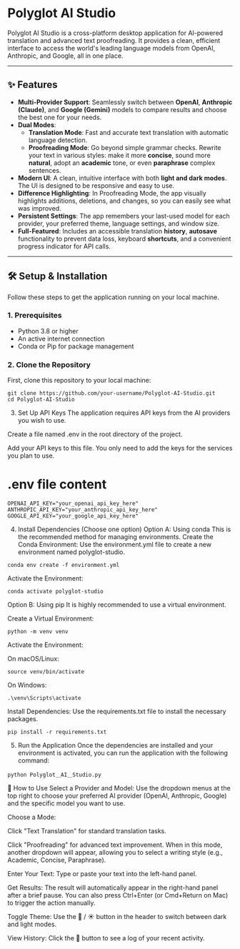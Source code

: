 # Polyglot AI Studio

Polyglot AI Studio is a cross-platform desktop application for AI-powered translation and advanced text proofreading. It provides a clean, efficient interface to access the world's leading language models from OpenAI, Anthropic, and Google, all in one place.

---

## ✨ Features

* **Multi-Provider Support**: Seamlessly switch between **OpenAI**, **Anthropic (Claude)**, and **Google (Gemini)** models to compare results and choose the best one for your needs.
* **Dual Modes**: 
    * **Translation Mode**: Fast and accurate text translation with automatic language detection.
    * **Proofreading Mode**: Go beyond simple grammar checks. Rewrite your text in various styles: make it more **concise**, sound more **natural**, adopt an **academic** tone, or even **paraphrase** complex sentences.
* **Modern UI**: A clean, intuitive interface with both **light and dark modes**. The UI is designed to be responsive and easy to use.
* **Difference Highlighting**: In Proofreading Mode, the app visually highlights additions, deletions, and changes, so you can easily see what was improved.
* **Persistent Settings**: The app remembers your last-used model for each provider, your preferred theme, language settings, and window size.
* **Full-Featured**: Includes an accessible translation **history**, **autosave** functionality to prevent data loss, keyboard **shortcuts**, and a convenient progress indicator for API calls.

---

## 🛠️ Setup & Installation

Follow these steps to get the application running on your local machine.

### **1. Prerequisites**

* Python 3.8 or higher
* An active internet connection
* Conda or Pip for package management

### **2. Clone the Repository**

First, clone this repository to your local machine:
```
git clone https://github.com/your-username/Polyglot-AI-Studio.git
cd Polyglot-AI-Studio
```

3. Set Up API Keys
The application requires API keys from the AI providers you wish to use.

Create a file named .env in the root directory of the project.

Add your API keys to this file. You only need to add the keys for the services you plan to use.

# .env file content
```
OPENAI_API_KEY="your_openai_api_key_here"
ANTHROPIC_API_KEY="your_anthropic_api_key_here"
GOOGLE_API_KEY="your_google_api_key_here"
```

4. Install Dependencies (Choose one option)
Option A: Using conda
This is the recommended method for managing environments.
Create the Conda Environment: Use the environment.yml file to create a new environment named polyglot-studio.

```
conda env create -f environment.yml
```

Activate the Environment:
```
conda activate polyglot-studio
```

Option B: Using pip
It is highly recommended to use a virtual environment.

Create a Virtual Environment:

```
python -m venv venv
```

Activate the Environment:

On macOS/Linux:

```
source venv/bin/activate
```

On Windows:

```
.\venv\Scripts\activate
```

Install Dependencies: Use the requirements.txt file to install the necessary packages.

```
pip install -r requirements.txt
```

5. Run the Application
Once the dependencies are installed and your environment is activated, you can run the application with the following command:

```
python Polyglot＿AI＿Studio.py
```

🚀 How to Use
Select a Provider and Model: Use the dropdown menus at the top right to choose your preferred AI provider (OpenAI, Anthropic, Google) and the specific model you want to use.

Choose a Mode:

Click "Text Translation" for standard translation tasks.

Click "Proofreading" for advanced text improvement. When in this mode, another dropdown will appear, allowing you to select a writing style (e.g., Academic, Concise, Paraphrase).

Enter Your Text: Type or paste your text into the left-hand panel.

Get Results: The result will automatically appear in the right-hand panel after a brief pause. You can also press Ctrl+Enter (or Cmd+Return on Mac) to trigger the action manually.

Toggle Theme: Use the 🌙 / ☀️ button in the header to switch between dark and light modes.

View History: Click the 📜 button to see a log of your recent activity.
